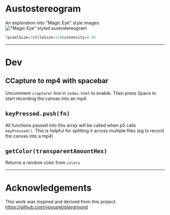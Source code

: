 # Austostereogram
An exploration into "Magic Eye" style images
!["Magic Eye" styled austostereogram](https://user-images.githubusercontent.com/89111078/132152782-f96a5631-cacd-468d-b17b-df5fb327e916.png)

```js
?pixelSize=2&tileSize=128&intensity=0.05
```

---

# Dev
## CCapture to mp4 with spacebar

Uncomment `ccapturer` line in `index.html` to enable. Then press Space to start recording the canvas into an mp4

## `keyPressed.push(fn)`

All functions passed into this array will be called when p5 calls `keyPressed()`. This is helpful for splitting it across multiple files (eg to record the canvas into a mp4)

## `getColor(transparentAmountHex)`

Returns a random color from `colors`

---

# Acknowledgements

This work was inspired and derived from this project: https://github.com/vpoupet/playground
